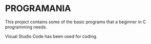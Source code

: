 # PROGRAMANIA
This project contains some of the basic programs that a beginner in C programming needs.

Visual Studio Code has been used for coding.

